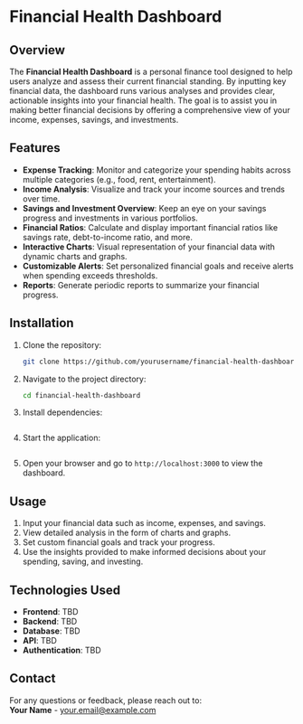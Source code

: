 # Financial Health Dashboard

## Overview
The **Financial Health Dashboard** is a personal finance tool designed to help users analyze and assess their current financial standing. By inputting key financial data, the dashboard runs various analyses and provides clear, actionable insights into your financial health. The goal is to assist you in making better financial decisions by offering a comprehensive view of your income, expenses, savings, and investments.

## Features
- **Expense Tracking**: Monitor and categorize your spending habits across multiple categories (e.g., food, rent, entertainment).
- **Income Analysis**: Visualize and track your income sources and trends over time.
- **Savings and Investment Overview**: Keep an eye on your savings progress and investments in various portfolios.
- **Financial Ratios**: Calculate and display important financial ratios like savings rate, debt-to-income ratio, and more.
- **Interactive Charts**: Visual representation of your financial data with dynamic charts and graphs.
- **Customizable Alerts**: Set personalized financial goals and receive alerts when spending exceeds thresholds.
- **Reports**: Generate periodic reports to summarize your financial progress.

## Installation

1. Clone the repository:
    ```bash
    git clone https://github.com/yourusername/financial-health-dashboard.git
    ```

2. Navigate to the project directory:
    ```bash
    cd financial-health-dashboard
    ```

3. Install dependencies:
    ```bash
    
    ```

4. Start the application:
    ```bash
    
    ```

5. Open your browser and go to `http://localhost:3000` to view the dashboard.

## Usage
1. Input your financial data such as income, expenses, and savings.
2. View detailed analysis in the form of charts and graphs.
3. Set custom financial goals and track your progress.
4. Use the insights provided to make informed decisions about your spending, saving, and investing.

## Technologies Used
- **Frontend**: TBD
- **Backend**: TBD
- **Database**: TBD
- **API**: TBD
- **Authentication**: TBD


## Contact
For any questions or feedback, please reach out to:  
**Your Name** - [your.email@example.com](mailto:your.email@example.com)
